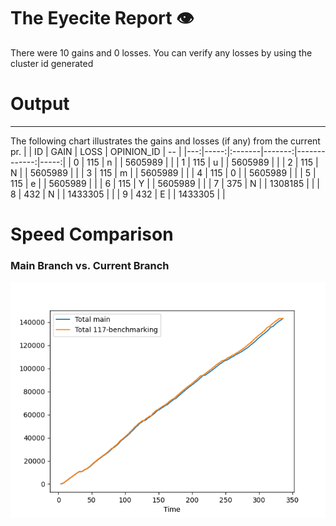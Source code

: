 # The Eyecite Report :eye:
There were 10 gains and 0 losses.
You can verify any losses by using the cluster id generated
# Output
---------

The following chart illustrates the gains and losses (if any) from the current pr.
|    |   ID | GAIN   |   LOSS |   OPINION_ID |   -- |
|---:|-----:|:-------|-------:|-------------:|-----:|
|  0 |  115 | n      |        |      5605989 |      |
|  1 |  115 | u      |        |      5605989 |      |
|  2 |  115 | N      |        |      5605989 |      |
|  3 |  115 | m      |        |      5605989 |      |
|  4 |  115 | 0      |        |      5605989 |      |
|  5 |  115 | e      |        |      5605989 |      |
|  6 |  115 | Y      |        |      5605989 |      |
|  7 |  375 | N      |        |      1308185 |      |
|  8 |  432 | N      |        |      1433305 |      |
|  9 |  432 | E      |        |      1433305 |      |

# Speed Comparison
### Main Branch vs. Current Branch
![image](https://github.com/flooie/pingme/blob/artifacts/benchmark/pr11-time-comparison.png?raw=true)
